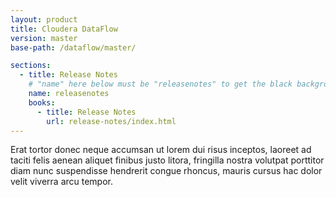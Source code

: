 ```yaml
---
layout: product
title: Cloudera DataFlow
version: master
base-path: /dataflow/master/

sections:
  - title: Release Notes
    # "name" here below must be "releasenotes" to get the black background
    name: releasenotes
    books:
      - title: Release Notes
        url: release-notes/index.html
---
```

Erat tortor donec neque accumsan ut lorem dui risus inceptos, laoreet ad
taciti felis aenean aliquet finibus justo litora, fringilla nostra
volutpat porttitor diam nunc suspendisse hendrerit congue rhoncus,
mauris cursus hac dolor velit viverra arcu tempor.
